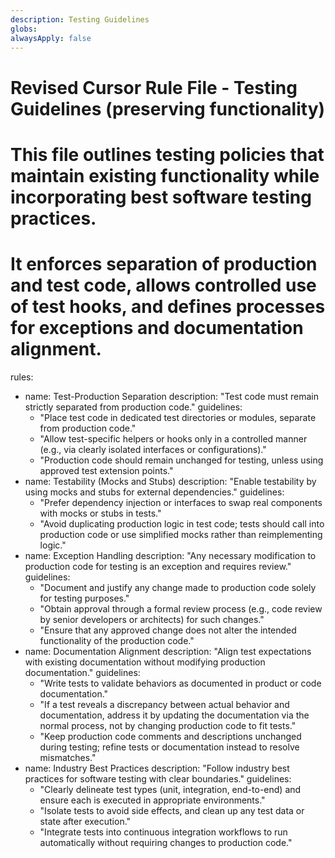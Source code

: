 ```yaml
---
description: Testing Guidelines
globs: 
alwaysApply: false
---
```

# Revised Cursor Rule File - Testing Guidelines (preserving functionality)
# This file outlines testing policies that maintain existing functionality while incorporating best software testing practices.
# It enforces separation of production and test code, allows controlled use of test hooks, and defines processes for exceptions and documentation alignment.
rules:
  - name: Test-Production Separation
    description: "Test code must remain strictly separated from production code."
    guidelines:
      - "Place test code in dedicated test directories or modules, separate from production code."
      - "Allow test-specific helpers or hooks only in a controlled manner (e.g., via clearly isolated interfaces or configurations)."
      - "Production code should remain unchanged for testing, unless using approved test extension points."
  - name: Testability (Mocks and Stubs)
    description: "Enable testability by using mocks and stubs for external dependencies."
    guidelines:
      - "Prefer dependency injection or interfaces to swap real components with mocks or stubs in tests."
      - "Avoid duplicating production logic in test code; tests should call into production code or use simplified mocks rather than reimplementing logic."
  - name: Exception Handling
    description: "Any necessary modification to production code for testing is an exception and requires review."
    guidelines:
      - "Document and justify any change made to production code solely for testing purposes."
      - "Obtain approval through a formal review process (e.g., code review by senior developers or architects) for such changes."
      - "Ensure that any approved change does not alter the intended functionality of the production code."
  - name: Documentation Alignment
    description: "Align test expectations with existing documentation without modifying production documentation."
    guidelines:
      - "Write tests to validate behaviors as documented in product or code documentation."
      - "If a test reveals a discrepancy between actual behavior and documentation, address it by updating the documentation via the normal process, not by changing production code to fit tests."
      - "Keep production code comments and descriptions unchanged during testing; refine tests or documentation instead to resolve mismatches."
  - name: Industry Best Practices
    description: "Follow industry best practices for software testing with clear boundaries."
    guidelines:
      - "Clearly delineate test types (unit, integration, end-to-end) and ensure each is executed in appropriate environments."
      - "Isolate tests to avoid side effects, and clean up any test data or state after execution."
      - "Integrate tests into continuous integration workflows to run automatically without requiring changes to production code."
